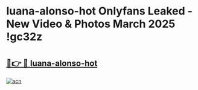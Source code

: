 # luana-alonso-hot Onlyfans Leaked - New Video & Photos March 2025 !gc32z

# <h2><a href="https://8zvrfx.iuczelnia.edu.pl?title=luana-alonso-hot&ref=gc32z">🔗👉 🔴 luana-alonso-hot</a></h2>

[![acn](https://github.com/user-attachments/assets/0f9c940e-d8b0-45ae-aac7-cd30a18b3e1c)](https://8zvrfx.iuczelnia.edu.pl?title=luana-alonso-hot&ref=gc32z)

